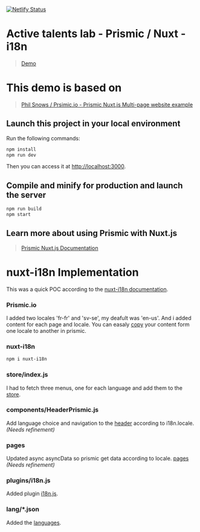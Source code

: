 
[![Netlify Status](https://api.netlify.com/api/v1/badges/d6a0ccf7-b5d1-4588-b628-84819681c478/deploy-status)](https://app.netlify.com/sites/at-lab-nuxt-prismic-i18n/deploys)

# Active talents lab - Prismic / Nuxt - i18n 

> [Demo](https://at-lab-nuxt-prismic-i18n.netlify.app/) 

# This demo is based on  

> [Phil Snows / Prsimic.io - Prismic Nuxt.js Multi-page website example ](https://github.com/prismicio/nuxtjs-website) 


## Launch this project in your local environment

Run the following commands:

``` bash
npm install
npm run dev
```
Then you can access it at [http://localhost:3000](http://localhost:3000).

## Compile and minify for production and launch the server
``` bash
npm run build
npm start
```

## Learn more about using Prismic with Nuxt.js

> [Prismic Nuxt.js Documentation](https://prismic.io/docs/vuejs/beyond-the-api/primsic-nuxt)

# nuxt-i18n Implementation

This was a quick POC according to the [nuxt-i18n documentation](https://nuxt-community.github.io/nuxt-i18n/).

### Prismic.io
I added two locales 'fr-fr' and 'sv-se', my deafult was 'en-us'.
And i added content for each page and locale. 
You can easaly [copy](https://user-guides.prismic.io/en/articles/2760541-copy-content-to-a-different-locale) your content form one locale to another in prismic. 

### nuxt-i18n

``` bash
npm i nuxt-i18n
```

### store/index.js
I had to fetch three menus, one for each language and add them to the [store](https://github.com/kennethillman/at-lab-nuxt-prismic-i18n/blob/master/store/index.js). 

### components/HeaderPrismic.js
Add language choice and navigation to the [header](https://github.com/kennethillman/at-lab-nuxt-prismic-i18n/blob/master/components/HeaderPrismic.vue) according to i18n.locale. _(Needs refinement)_ 

### pages
Updated async asyncData so prismic get data according to locale. [pages](https://github.com/kennethillman/at-lab-nuxt-prismic-i18n/tree/master/pages)  _(Needs refinement)_ 

### plugins/i18n.js
Added plugin [i18n.js]((https://github.com/kennethillman/at-lab-nuxt-prismic-i18n/blob/master/plugins/i18n.js)). 

### lang/*.json
Added the [languages](https://github.com/kennethillman/at-lab-nuxt-prismic-i18n/tree/master/lang).